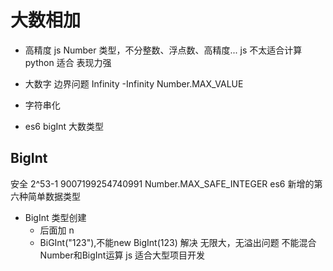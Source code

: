 # 大数相加

- 高精度 
  js Number 类型，不分整数、浮点数、高精度...
  js 不太适合计算 python 适合
  表现力强 
- 大数字
  边界问题
  Infinity
  -Infinity
  Number.MAX_VALUE
- 字符串化

- es6 bigInt 大数类型

## BigInt
  安全 2^53-1  9007199254740991 Number.MAX_SAFE_INTEGER
  es6 新增的第六种简单数据类型
  - BigInt 类型创建
    - 后面加 n
    - BiGInt("123"),不能new BigInt(123)
  解决 无限大，无溢出问题
  不能混合Number和BigInt运算
  js 适合大型项目开发